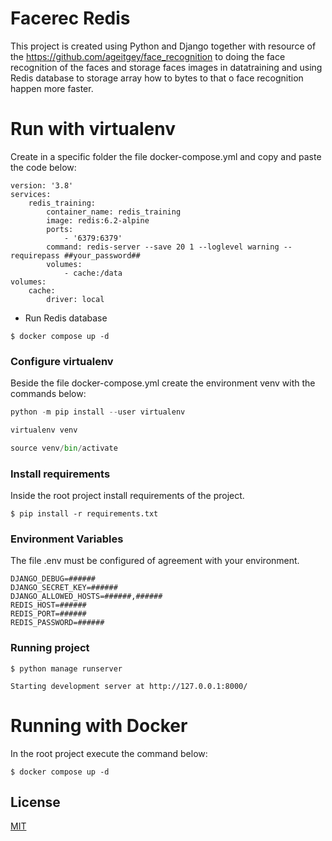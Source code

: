 # Facerec Redis

This project is created using Python and Django together with resource of the https://github.com/ageitgey/face_recognition to doing the face recognition of the faces and storage faces images in datatraining and using Redis database to storage array how to bytes to that o face recognition happen more faster.


# Run with virtualenv

Create in a specific folder the file docker-compose.yml and copy and paste the code below:
```
version: '3.8'
services:
    redis_training:
        container_name: redis_training
        image: redis:6.2-alpine
        ports:
            - '6379:6379'
        command: redis-server --save 20 1 --loglevel warning --requirepass ##your_password##
        volumes:
            - cache:/data
volumes:
    cache:
        driver: local
```

- Run Redis database
```
$ docker compose up -d
```

### Configure virtualenv

Beside the file docker-compose.yml create the environment venv with the commands below:

```python
python -m pip install --user virtualenv

virtualenv venv

source venv/bin/activate

```

### Install requirements

Inside the root project install requirements of the project.

```
$ pip install -r requirements.txt
```

### Environment Variables
The file .env must be configured of agreement with your environment.

```
DJANGO_DEBUG=######
DJANGO_SECRET_KEY=######
DJANGO_ALLOWED_HOSTS=######,######
REDIS_HOST=######
REDIS_PORT=######
REDIS_PASSWORD=######
```

### Running project

```
$ python manage runserver

Starting development server at http://127.0.0.1:8000/

```

# Running with Docker

In the root project execute the command below:
```
$ docker compose up -d
```

## License

[MIT](https://github.com/celioantony/facerec_redis/blob/main/LICENSE)
